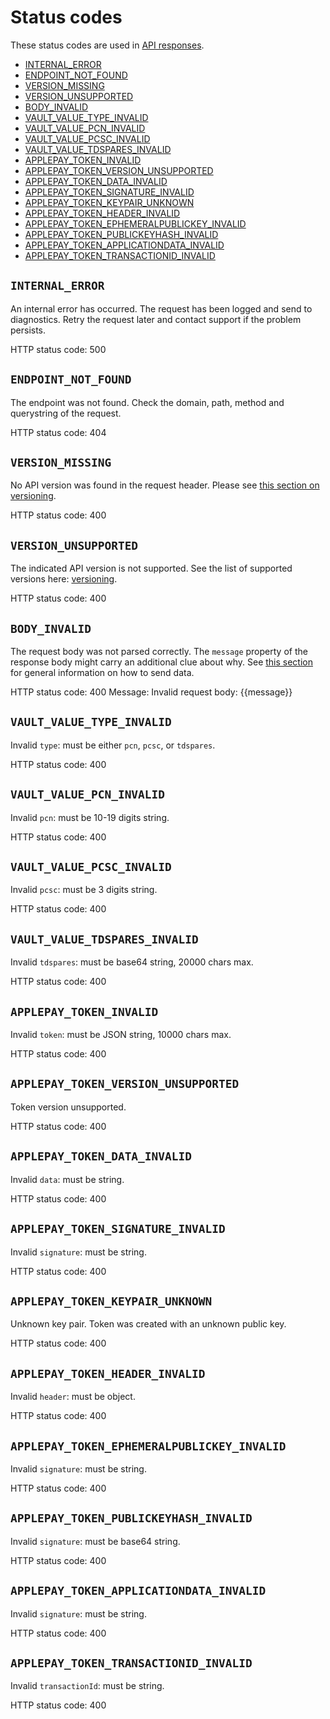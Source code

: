 # Status codes

These status codes are used in [API responses](readme.md#response).

- [INTERNAL_ERROR](#internal_error)
- [ENDPOINT_NOT_FOUND](#endpoint_not_found)
- [VERSION_MISSING](#version_missing)
- [VERSION_UNSUPPORTED](#version_unsupported)
- [BODY_INVALID](#body_invalid)
- [VAULT_VALUE_TYPE_INVALID](#vault_value_type_invalid)
- [VAULT_VALUE_PCN_INVALID](#vault_value_pcn_invalid)
- [VAULT_VALUE_PCSC_INVALID](#vault_value_pcsc_invalid)
- [VAULT_VALUE_TDSPARES_INVALID](#vault_value_tdspares_invalid)
- [APPLEPAY_TOKEN_INVALID](#applepay_token_invalid)
- [APPLEPAY_TOKEN_VERSION_UNSUPPORTED](#applepay_token_version_unsupported)
- [APPLEPAY_TOKEN_DATA_INVALID](#applepay_token_data_invalid)
- [APPLEPAY_TOKEN_SIGNATURE_INVALID](#applepay_token_signature_invalid)
- [APPLEPAY_TOKEN_KEYPAIR_UNKNOWN](#applepay_token_keypair_unknown)
- [APPLEPAY_TOKEN_HEADER_INVALID](#applepay_token_header_invalid)
- [APPLEPAY_TOKEN_EPHEMERALPUBLICKEY_INVALID](#applepay_token_ephemeralpublickey_invalid)
- [APPLEPAY_TOKEN_PUBLICKEYHASH_INVALID](#applepay_token_publickeyhash_invalid)
- [APPLEPAY_TOKEN_APPLICATIONDATA_INVALID](#applepay_token_applicationdata_invalid)
- [APPLEPAY_TOKEN_TRANSACTIONID_INVALID](#applepay_token_transactionid_invalid)

## `INTERNAL_ERROR`

An internal error has occurred. The request has been logged and send to diagnostics. Retry the request later and contact support if the problem persists.

HTTP status code: 500

## `ENDPOINT_NOT_FOUND`

The endpoint was not found. Check the domain, path, method and querystring of the request.

HTTP status code: 404

## `VERSION_MISSING`

No API version was found in the request header. Please see [this section on versioning](readme.md#versioning).

HTTP status code: 400

## `VERSION_UNSUPPORTED`

The indicated API version is not supported. See the list of supported versions here: [versioning](readme.md#versioning).

HTTP status code: 400

## `BODY_INVALID`

The request body was not parsed correctly. The `message` property of the response body might carry an additional clue about why. See [this section](readme#request-data) for general information on how to send data.

HTTP status code: 400
Message: Invalid request body: {{message}}

## `VAULT_VALUE_TYPE_INVALID`

Invalid `type`: must be either `pcn`, `pcsc`, or `tdspares`.

HTTP status code: 400

## `VAULT_VALUE_PCN_INVALID`

Invalid `pcn`: must be 10-19 digits string.

HTTP status code: 400

## `VAULT_VALUE_PCSC_INVALID`

Invalid `pcsc`: must be 3 digits string.

HTTP status code: 400

## `VAULT_VALUE_TDSPARES_INVALID`

Invalid `tdspares`: must be base64 string, 20000 chars max.

HTTP status code: 400

## `APPLEPAY_TOKEN_INVALID`

Invalid `token`: must be JSON string, 10000 chars max.

HTTP status code: 400

## `APPLEPAY_TOKEN_VERSION_UNSUPPORTED`

Token version unsupported.

HTTP status code: 400

## `APPLEPAY_TOKEN_DATA_INVALID`

Invalid `data`: must be string.

HTTP status code: 400

## `APPLEPAY_TOKEN_SIGNATURE_INVALID`

Invalid `signature`: must be string.

HTTP status code: 400

## `APPLEPAY_TOKEN_KEYPAIR_UNKNOWN`

Unknown key pair. Token was created with an unknown public key.

HTTP status code: 400

## `APPLEPAY_TOKEN_HEADER_INVALID`

Invalid `header`: must be object.

HTTP status code: 400

## `APPLEPAY_TOKEN_EPHEMERALPUBLICKEY_INVALID`

Invalid `signature`: must be string.

HTTP status code: 400

## `APPLEPAY_TOKEN_PUBLICKEYHASH_INVALID`

Invalid `signature`: must be base64 string.

HTTP status code: 400

## `APPLEPAY_TOKEN_APPLICATIONDATA_INVALID`

Invalid `signature`: must be string.

HTTP status code: 400

## `APPLEPAY_TOKEN_TRANSACTIONID_INVALID`

Invalid `transactionId`: must be string.

HTTP status code: 400
